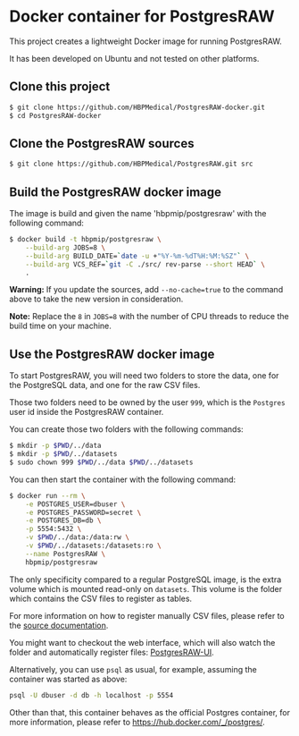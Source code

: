 # Docker container for PostgresRAW

This project creates a lightweight Docker image for running PostgresRAW.

It has been developed on Ubuntu and not tested on other platforms.

## Clone this project

```sh
$ git clone https://github.com/HBPMedical/PostgresRAW-docker.git
$ cd PostgresRAW-docker
```

## Clone the PostgresRAW sources

```sh
$ git clone https://github.com/HBPMedical/PostgresRAW.git src
```

## Build the PostgresRAW docker image

The image is build and given the name 'hbpmip/postgresraw' with the following command:

```sh
$ docker build -t hbpmip/postgresraw \
    --build-arg JOBS=8 \
    --build-arg BUILD_DATE=`date -u +"%Y-%m-%dT%H:%M:%SZ"` \
    --build-arg VCS_REF=`git -C ./src/ rev-parse --short HEAD` \
    .
```

**Warning:** If you update the sources, add `--no-cache=true` to the command above to take the new version in consideration.

**Note:** Replace the `8` in `JOBS=8` with the number of CPU threads to reduce the build time on your machine.

## Use the PostgresRAW docker image

To start PostgresRAW, you will need two folders to store the data, one for the PostgreSQL data, and one for the raw CSV files.

Those two folders need to be owned by the user `999`, which is the `Postgres` user id inside the PostgresRAW container.

You can create those two folders with the following commands:

```sh
$ mkdir -p $PWD/../data
$ mkdir -p $PWD/../datasets
$ sudo chown 999 $PWD/../data $PWD/../datasets
```

You can then start the container with the following command:

```sh
$ docker run --rm \
    -e POSTGRES_USER=dbuser \
    -e POSTGRES_PASSWORD=secret \
    -e POSTGRES_DB=db \
    -p 5554:5432 \
    -v $PWD/../data:/data:rw \
    -v $PWD/../datasets:/datasets:ro \
    --name PostgresRAW \
    hbpmip/postgresraw
```

The only specificity compared to a regular PostgreSQL image, is the extra volume which is mounted read-only on `datasets`. This volume is the folder which contains the CSV files to register as tables.

For more information on how to register manually CSV files, please refer to the [source documentation](https://github.com/HBPMedical/PostgresRAW).

You might want to checkout the web interface, which will also watch the folder and automatically register files: [PostgresRAW-UI](https://github.com/HBPMedical/PostgresRAW-UI-docker).

Alternatively, you can use `psql` as usual, for example, assuming the container was started as above:

```sh
psql -U dbuser -d db -h localhost -p 5554
```

Other than that, this container behaves as the official Postgres container, for more
information, please refer to https://hub.docker.com/_/postgres/. 

